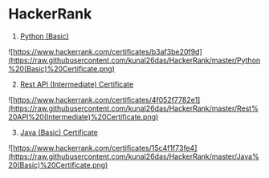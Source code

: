 # HackerRank
1. [Python (Basic)](https://www.hackerrank.com/certificates/b3af3be20f9d)

![https://www.hackerrank.com/certificates/b3af3be20f9d](https://raw.githubusercontent.com/kunal26das/HackerRank/master/Python%20(Basic)%20Certificate.png)

2. [Rest API (Intermediate) Certificate](https://www.hackerrank.com/certificates/4f052f7782e1)

![https://www.hackerrank.com/certificates/4f052f7782e1](https://raw.githubusercontent.com/kunal26das/HackerRank/master/Rest%20API%20(Intermediate)%20Certificate.png)

3. [Java (Basic) Certificate](https://www.hackerrank.com/certificates/15c4f1f73fe4)

![https://www.hackerrank.com/certificates/15c4f1f73fe4](https://raw.githubusercontent.com/kunal26das/HackerRank/master/Java%20(Basic)%20Certificate.png)
